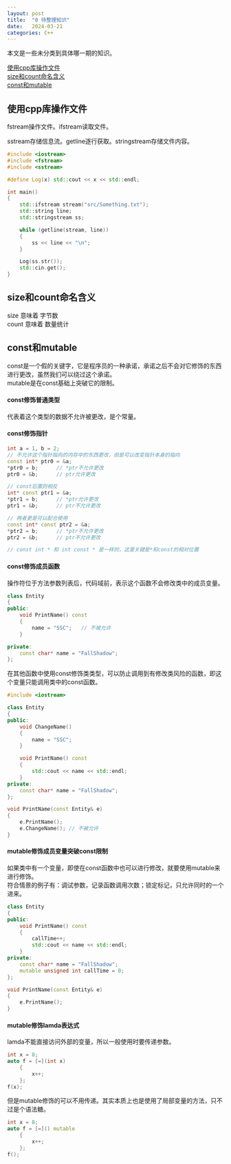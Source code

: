 ```yaml
---
layout: post
title:  "0 待整理知识"
date:   2024-03-21
categories: C++
---
```


本文是一些未分类到具体哪一期的知识。  

[使用cpp库操作文件](#使用cpp库操作文件)  
[size和count命名含义](#size和count命名含义)  
[const和mutable](#const和mutable)  

## 使用cpp库操作文件
fstream操作文件。ifstream读取文件。

sstream存储信息流。getline逐行获取。stringstream存储文件内容。

```Cpp
#include <iostream>
#include <fstream>
#include <sstream>

#define Log(x) std::cout << x << std::endl;

int main()
{
	std::ifstream stream("src/Something.txt");
	std::string line;
	std::stringstream ss;

	while (getline(stream, line))
	{
		ss << line << "\n";
	}

	Log(ss.str());
	std::cin.get();
}
```

## size和count命名含义
size 意味着 字节数  
count 意味着 数量统计

## const和mutable
const是一个假的关键字，它是程序员的一种承诺，承诺之后不会对它修饰的东西进行更改，虽然我们可以绕过这个承诺。  
mutable是在const基础上突破它的限制。  
#### const修饰普通类型
代表着这个类型的数据不允许被更改，是个常量。
#### const修饰指针
```Cpp
int a = 1, b = 2;
// 不允许这个指针指向的内存中的东西更改，但是可以改变指针本身的指向
const int* ptr0 = &a;	
*ptr0 = b;		// *ptr不允许更改
ptr0 = &b;		// ptr允许更改

// const后置则相反
int* const ptr1 = &a;	
*ptr1 = b;		// *ptr允许更改
ptr1 = &b;		// ptr不允许更改

// 两者更是可以配合使用
const int* const ptr2 = &a;	
*ptr2 = b;		// *ptr不允许更改
ptr2 = &b;		// ptr不允许更改

// const int * 和 int const * 是一样的，这里关键是*和const的相对位置
```
#### const修饰成员函数
操作符位于方法参数列表后，代码域前，表示这个函数不会修改类中的成员变量。
```Cpp
class Entity
{
public:
	void PrintName() const
	{
		name = "SSC";	// 不被允许
	}

private:
	const char* name = "FallShadow";
};
```
在其他函数中使用const修饰类类型，可以防止调用到有修改类风险的函数，即这个变量只能调用类中的const函数。
```Cpp
#include <iostream>

class Entity
{
public:
	void ChangeName()
	{
		name = "SSC";
	}

	void PrintName() const
	{
		std::cout << name << std::endl;
	}
private:
	const char* name = "FallShadow";
};

void PrintName(const Entity& e)
{
	e.PrintName();
	e.ChangeName();	// 不被允许
}
```

#### mutable修饰成员变量突破const限制
如果类中有一个变量，即使在const函数中也可以进行修改，就要使用mutable来进行修饰。  
符合情景的例子有：调试参数，记录函数调用次数；锁定标记，只允许同时的一个进来。  
```cpp
class Entity
{
public:
	void PrintName() const
	{
		callTime++;
		std::cout << name << std::endl;
	}
private:
	const char* name = "FallShadow";
	mutable unsigned int callTime = 0;
};

void PrintName(const Entity& e)
{
	e.PrintName();
}
```

#### mutable修饰lamda表达式
lamda不能直接访问外部的变量，所以一般使用时要传递参数。
```Cpp
int x = 8;
auto f = [=](int x)
	{
		x++;
	};
f(x);
```
但是mutable修饰的可以不用传递。其实本质上也是使用了局部变量的方法，只不过是个语法糖。
```Cpp
int x = 8;
auto f = [=]() mutable
	{
		x++;
	};
f();
```









